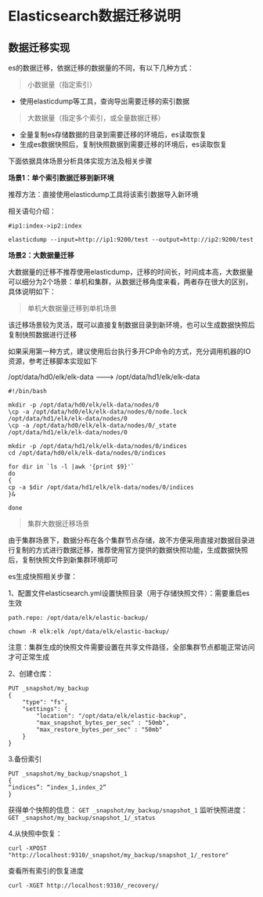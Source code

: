 # Elasticsearch数据迁移说明

## 数据迁移实现

es的数据迁移，依据迁移的数据量的不同，有以下几种方式：

> 小数据量（指定索引）

- 使用elasticdump等工具，查询导出需要迁移的索引数据

> 大数据量（指定多个索引，或全量数据迁移）

- 全量复制es存储数据的目录到需要迁移的环境后，es读取恢复
- 生成es数据快照后，复制快照数据到需要迁移的环境后，es读取恢复

下面依据具体场景分析具体实现方法及相关步骤

**场景1：单个索引数据迁移到新环境**

推荐方法：直接使用elasticdump工具将该索引数据导入新环境

相关语句介绍：

```shell
#ip1:index->ip2:index

elasticdump --input=http://ip1:9200/test --output=http://ip2:9200/test
```



**场景2：大数据量迁移**

大数据量的迁移不推荐使用elasticdump，迁移的时间长，时间成本高，大数据量可以细分为2个场景：单机和集群，从数据迁移角度来看，两者存在很大的区别，具体说明如下：

> 单机大数据量迁移到单机场景

该迁移场景较为灵活，既可以直接复制数据目录到新环境，也可以生成数据快照后复制快照数据进行迁移

如果采用第一种方式，建议使用后台执行多开CP命令的方式，充分调用机器的IO资源，参考迁移脚本实现如下

/opt/data/hd0/elk/elk-data ---> /opt/data/hd1/elk/elk-data

```shell
#!/bin/bash

mkdir -p /opt/data/hd0/elk/elk-data/nodes/0
\cp -a /opt/data/hd0/elk/elk-data/nodes/0/node.lock /opt/data/hd1/elk/elk-data/nodes/0
\cp -a /opt/data/hd0/elk/elk-data/nodes/0/_state /opt/data/hd1/elk/elk-data/nodes/0

mkdir -p /opt/data/hd1/elk/elk-data/nodes/0/indices
cd /opt/data/hd0/elk/elk-data/nodes/0/indices

for dir in `ls -l |awk '{print $9}'`
do
{
cp -a $dir /opt/data/hd1/elk/elk-data/nodes/0/indices
}&

done
```

> 集群大数据迁移场景

由于集群场景下，数据分布在各个集群节点存储，故不方便采用直接对数据目录进行复制的方式进行数据迁移，推荐使用官方提供的数据快照功能，生成数据快照后，复制快照文件到新集群环境即可

es生成快照相关步骤：

1、配置文件elasticsearch.yml设置快照目录（用于存储快照文件）：需要重启es生效

```shell
path.repo: /opt/data/elk/elastic-backup/

chown -R elk:elk /opt/data/elk/elastic-backup/
```

注意：集群生成的快照文件需要设置在共享文件路径，全部集群节点都能正常访问才可正常生成

2、创建仓库：

```shell
PUT _snapshot/my_backup 
{
    "type": "fs", 
    "settings": {
        "location": "/opt/data/elk/elastic-backup", 
        "max_snapshot_bytes_per_sec" : "50mb", 
        "max_restore_bytes_per_sec" : "50mb"
    }
}
```

3.备份索引

```
PUT _snapshot/my_backup/snapshot_1
{
“indices”: “index_1,index_2”
}
```

获得单个快照的信息：
`GET _snapshot/my_backup/snapshot_1`
监听快照进度：
`GET _snapshot/my_backup/snapshot_1/_status`

4.从快照中恢复：

```shell
curl -XPOST "http://localhost:9310/_snapshot/my_backup/snapshot_1/_restore"
```

查看所有索引的恢复进度

```shell
curl -XGET http://localhost:9310/_recovery/
```

